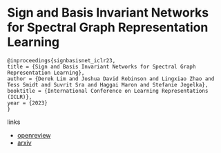 # Sign and Basis Invariant Networks for Spectral Graph Representation Learning

```
@inproceedings{signbasisnet_iclr23,
title = {Sign and Basis Invariant Networks for Spectral Graph Representation Learning},
author = {Derek Lim and Joshua David Robinson and Lingxiao Zhao and Tess Smidt and Suvrit Sra and Haggai Maron and Stefanie Jegelka},
booktitle = {International Conference on Learning Representations (ICLR)},
year = {2023}
}
```

links
- [openreview](https://openreview.net/forum?id=Q-UHqMorzil)
- [arxiv](https://arxiv.org/abs/2202.13013)

